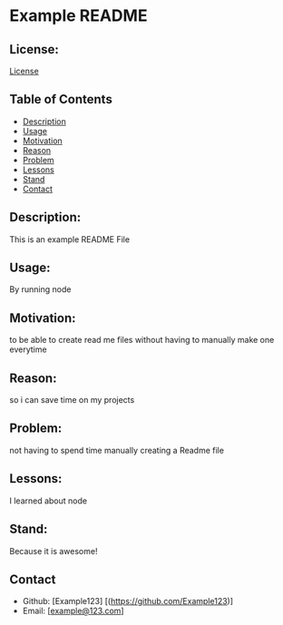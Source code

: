 # Example README
  ## License:
  [License](https://img.shields.io/badge/license--blue.svg)
  ## Table of Contents
  - [Description](#description)
  - [Usage](#usage)
  - [Motivation](#motivation)
  - [Reason](#reason)
  - [Problem](#problem)
  - [Lessons](#lessons)
  - [Stand](#stand)
  - [Contact](#contact)

  ## Description:
  This is an example README File
  ## Usage:
  By running node
  ## Motivation:
  to be able to create read me files without having to manually make one everytime
  ## Reason:
  so i can save time on my projects
  ## Problem:
  not having to spend time manually creating a Readme file
  ## Lessons:
  I learned about node
  ## Stand:
  Because it is awesome!
  ## Contact
  - Github: [Example123] [(https://github.com/Example123)]
  - Email: [example@123.com]

